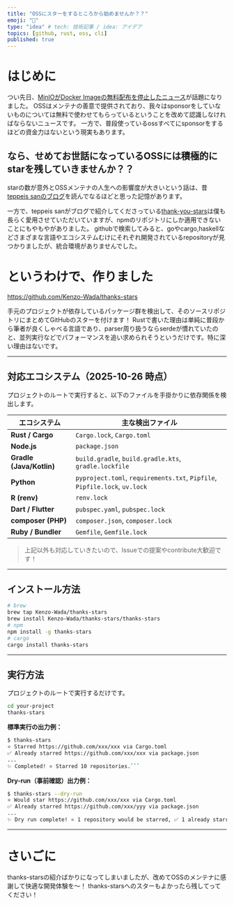 ```yaml
---
title: "OSSにスターをするところから始めませんか？？"
emoji: "🌟"
type: "idea" # tech: 技術記事 / idea: アイデア
topics: [github, rust, oss, cli]
published: true
---
```


# はじめに
つい先日、[MinIOがDocker Imageの無料配布を停止したニュース](https://gigazine.net/news/20251023-minio-stops-distributing-free-docker-images/)が話題になりました。
OSSはメンテナの善意で提供されており、我々はsponsorをしていないものについては無料で使わせてもらっているということを改めて認識しなければならないニュースです。
一方で、普段使っているossすべてにsponsorをするほどの資金力はないという現実もあります。

## なら、せめてお世話になっているOSSには積極的にstarを残していきませんか？？

starの数が意外とOSSメンテナの人生への影響度が大きいという話は、昔[teppeis sanのブログ](https://teppeis.hatenablog.com/entry/2017/08/thank-you-stars)を読んでなるほどと思った記憶があります。

一方で、teppeis sanがブログで紹介してくださっている[thank-you-stars](https://github.com/teppeis/thank-you-stars)は僕も長らく愛用させていただいていますが、npmのリポジトリにしか適用できないことにもやもやがありました。
githubで検索してみると、goやcargo,haskellなどさまざまな言語やエコシステムむけにそれぞれ開発されているrepositoryが見つかりましたが、統合環境がありませんでした。

# というわけで、作りました

https://github.com/Kenzo-Wada/thanks-stars

手元のプロジェクトが依存しているパッケージ群を検出して、そのソースリポジトリにまとめてGitHubのスターを付けます！
Rustで書いた理由は単純に普段から筆者が良くしゃべる言語であり、parser周り扱うならserdeが慣れていたのと、並列実行などでパフォーマンスを追い求められそうというだけです。特に深い理由はないです。

---

## 対応エコシステム（2025-10-26 時点）

プロジェクトのルートで実行すると、以下のファイルを手掛かりに依存関係を検出します。

| エコシステム             | 主な検出ファイル                                                           |
| ------------------------ | -------------------------------------------------------------------------- |
| **Rust / Cargo**         | `Cargo.lock`, `Cargo.toml`                                                 |
| **Node.js**              | `package.json`                                                             |
| **Gradle (Java/Kotlin)** | `build.gradle`, `build.gradle.kts`, `gradle.lockfile`                      |
| **Python**               | `pyproject.toml`, `requirements.txt`, `Pipfile`, `Pipfile.lock`, `uv.lock` |
| **R (renv)**             | `renv.lock`                                                                |
| **Dart / Flutter**       | `pubspec.yaml`, `pubspec.lock`                                             |
| **composer (PHP)**       | `composer.json`, `composer.lock`                                           |
| **Ruby / Bundler**       | `Gemfile`, `Gemfile.lock`                                                  |

> 上記以外も対応していきたいので、Issueでの提案やcontribute大歓迎です！

---

## インストール方法

```bash
# brew
brew tap Kenzo-Wada/thanks-stars
brew install Kenzo-Wada/thanks-stars/thanks-stars
# npm
npm install -g thanks-stars
# cargo
cargo install thanks-stars
```

---

## 実行方法

プロジェクトのルートで実行するだけです。

```bash
cd your-project
thanks-stars
```

**標準実行の出力例：**

````bash
$ thanks-stars
⭐ Starred https://github.com/xxx/xxx via Cargo.toml
✅ Already starred https://github.com/xxx/xxx via package.json
...
✨ Completed! ⭐ Starred 10 repositories.```
````

**Dry-run（事前確認）出力例：**

````bash
$ thanks-stars --dry-run
⭐ Would star https://github.com/xxx/xxx via Cargo.toml
✅ Already starred https://github.com/xxx/yyy via package.json
...
✨ Dry run complete! ⭐ 1 repository would be starred, ✅ 1 already starred.```
````

---

# さいごに

thanks-starsの紹介ばかりになってしまいましたが、改めてOSSのメンテナに感謝して快適な開発体験を〜！
thanks-starsへのスターもよかったら残してってください！

